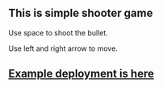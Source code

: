 ## This is simple shooter game

Use space to shoot the bullet.

Use left and right arrow to move.

## [Example deployment is here](https://alien-shooter-52fa2.firebaseapp.com)
